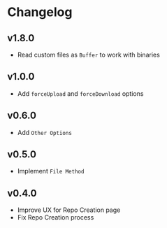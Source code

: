 # Changelog

## v1.8.0

- Read custom files as `Buffer` to work with binaries

## v1.0.0

- Add `forceUpload` and `forceDownload` options

## v0.6.0

- Add `Other Options`

## v0.5.0

- Implement `File Method`

## v0.4.0

- Improve UX for Repo Creation page
- Fix Repo Creation process
